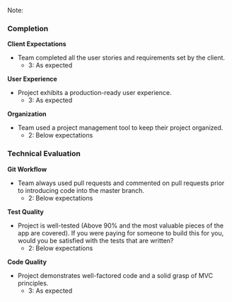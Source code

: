 Note:


### Completion

**Client Expectations**

* Team completed all the user stories and requirements set by the client.
    * 3: As expected

**User Experience**

* Project exhibits a production-ready user experience.
    * 3: As expected


**Organization**

* Team used a project management tool to keep their project organized.
    * 2: Below expectations

### Technical Evaluation

**Git Workflow**

* Team always used pull requests and commented on pull requests prior to introducing code into the master branch.
    * 2: Below expectations

**Test Quality**

* Project is well-tested (Above 90% and the most valuable pieces of the app are covered). If you were paying for someone to build this for you, would you be satisfied with the tests that are written?
    * 2: Below expectations

**Code Quality**

* Project demonstrates well-factored code and a solid grasp of MVC principles.
    * 3: As expected


